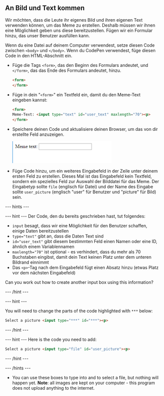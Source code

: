 ## An Bild und Text kommen

Wir möchten, dass die Leute ihr eigenes Bild und ihren eigenen Text verwenden können, um das Meme zu erstellen. Deshalb müssen wir ihnen eine Möglichkeit geben uns diese bereitzustellen. Fügen wir ein Formular hinzu, das unser Benutzer ausfüllen kann.

Wenn du eine Datei auf deinem Computer verwendest, setze diesen Code zwischen `<body>` und `</body>`. Wenn du CodePen verwendest, füge diesen Code in den HTML-Abschnitt ein.

- Füge die Tags `<form>`, das den Beginn des Formulars andeutet, und `</form>`, das das Ende des Formulars andeutet, hinzu.

    ```html
    <form>
    </form>
    ```

- Füge in dein "`<form>`" ein Textfeld ein, damit du den Meme-Text eingeben kannst:

  ```html
  <form>
  Meme-Text: <input type="text" id="user_text" maxlength="70"><p>
  </form>
  ```

- Speichere deinen Code und aktualisiere deinen Browser, um das von dir erstellte Feld anzuzeigen.

    ![First box](images/first-box.png)

- Füge Code hinzu, um ein weiteres Eingabefeld in der Zeile unter deinem ersten Feld zu erstellen. Dieses Mal ist das Eingabefeld kein Textfeld, sondern ein spezielles Feld zur Auswahl der Bilddatei für das Meme. Der Eingabetyp sollte `file` (englisch für Datei) und der Name des Eingabe sollte `user_picture` (englisch "user" für Benutzer und "picture" für Bild) sein.

--- hints ---

--- hint --- Der Code, den du bereits geschrieben hast, tut folgendes:

  * `input` besagt, dass wir eine Möglichkeit für den Benutzer schaffen, einige Daten bereitzustellen
  * `type="text"` gibt an, dass die Daten Text sind
  * `id="user_text"` gibt diesem bestimmten Feld einen Namen oder eine ID, ähnlich einem Variablennamen
  * `maxlength="70"` ist optional - es verhindert, dass du mehr als 70 Buchstaben eingibst, damit dein Text keinen Platz unter dem unteren Bildrand einnimmt
  * Das `<p>`-Tag nach dem Eingabefeld fügt einen Absatz hinzu (etwas Platz vor dem nächsten Eingabefeld)

Can you work out how to create another input box using this information?

--- /hint ---

--- hint ---

You will need to change the parts of the code highlighted with `***` below:

```html
Select a picture <input type="***" id="***"><p>
```

--- /hint ---

--- hint --- Here is the code you need to add:

```html
Select a picture <input type="file" id="user_picture"><p>
```
--- /hint ---

--- /hints ---

- You can use these boxes to type into and to select a file, but nothing will happen yet. **Note**: all images are kept on your computer - this program does not upload anything to the internet.
